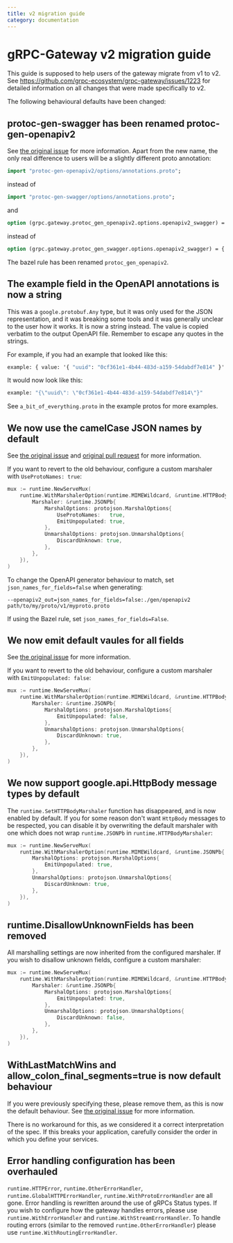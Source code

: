```yaml
---
title: v2 migration guide
category: documentation
---
```


# gRPC-Gateway v2 migration guide

This guide is supposed to help users of the gateway migrate from v1 to v2.
See https://github.com/grpc-ecosystem/grpc-gateway/issues/1223 for detailed
information on all changes that were made specifically to v2.

The following behavioural defaults have been changed:

## protoc-gen-swagger has been renamed protoc-gen-openapiv2

See
[the original issue](https://github.com/grpc-ecosystem/grpc-gateway/issues/675)
for more information. Apart from the new name, the only real
difference to users will be a slightly different proto annotation:

```protobuf
import "protoc-gen-openapiv2/options/annotations.proto";
```
instead of
```protobuf
import "protoc-gen-swagger/options/annotations.proto";
```
and
```protobuf
option (grpc.gateway.protoc_gen_openapiv2.options.openapiv2_swagger) = {
```
instead of
```protobuf
option (grpc.gateway.protoc_gen_swagger.options.openapiv2_swagger) = {
```

The bazel rule has been renamed `protoc_gen_openapiv2`.

## The example field in the OpenAPI annotations is now a string

This was a `google.protobuf.Any` type, but it was only used for the JSON
representation, and it was breaking some tools and it was generally unclear to the user
how it works. It is now a string instead. The value is copied verbatim to
the output OpenAPI file. Remember to escape any quotes in the strings.

For example, if you had an example that looked like this:

```protobuf
example: { value: '{ "uuid": "0cf361e1-4b44-483d-a159-54dabdf7e814" }' }
```

It would now look like this:

```protobuf
example: "{\"uuid\": \"0cf361e1-4b44-483d-a159-54dabdf7e814\"}"
```

See `a_bit_of_everything.proto` in the example protos for more examples.

## We now use the camelCase JSON names by default
See
[the original issue](https://github.com/grpc-ecosystem/grpc-gateway/issues/375)
and
[original pull request](https://github.com/grpc-ecosystem/grpc-gateway/pull/540)
for more information.

If you want to revert to the old behaviour, configure a custom marshaler with
`UseProtoNames: true`:
```go
mux := runtime.NewServeMux(
	runtime.WithMarshalerOption(runtime.MIMEWildcard, &runtime.HTTPBodyMarshaler{
		Marshaler: &runtime.JSONPb{
			MarshalOptions: protojson.MarshalOptions{
				UseProtoNames:   true,
				EmitUnpopulated: true,
			},
			UnmarshalOptions: protojson.UnmarshalOptions{
				DiscardUnknown: true,
			},
		},
	}),
)
```

To change the OpenAPI generator behaviour to match, set `json_names_for_fields=false` when generating:

```shell
--openapiv2_out=json_names_for_fields=false:./gen/openapiv2 path/to/my/proto/v1/myproto.proto
```

If using the Bazel rule, set `json_names_for_fields=False`.

## We now emit default vaules for all fields

See [the original issue](https://github.com/grpc-ecosystem/grpc-gateway/issues/233)
for more information.

If you want to revert to the old behaviour, configure a custom marshaler with
`EmitUnpopulated: false`:
```go
mux := runtime.NewServeMux(
	runtime.WithMarshalerOption(runtime.MIMEWildcard, &runtime.HTTPBodyMarshaler{
		Marshaler: &runtime.JSONPb{
			MarshalOptions: protojson.MarshalOptions{
				EmitUnpopulated: false,
			},
			UnmarshalOptions: protojson.UnmarshalOptions{
				DiscardUnknown: true,
			},
		},
	}),
)
```

## We now support google.api.HttpBody message types by default

The `runtime.SetHTTPBodyMarshaler` function has disappeared, and is now
enabled by default. If you for some reason don't want `HttpBody` messages to be
respected, you can disable it by overwriting the default marshaler with one which
does not wrap `runtime.JSONPb` in `runtime.HTTPBodyMarshaler`:

```go
mux := runtime.NewServeMux(
	runtime.WithMarshalerOption(runtime.MIMEWildcard, &runtime.JSONPb{
		MarshalOptions: protojson.MarshalOptions{
			EmitUnpopulated: true,
		},
		UnmarshalOptions: protojson.UnmarshalOptions{
			DiscardUnknown: true,
		},
	}),
)
```

## runtime.DisallowUnknownFields has been removed

All marshalling settings are now inherited from the configured marshaler. If you wish
to disallow unknown fields, configure a custom marshaler:

```go
mux := runtime.NewServeMux(
	runtime.WithMarshalerOption(runtime.MIMEWildcard, &runtime.HTTPBodyMarshaler{
		Marshaler: &runtime.JSONPb{
			MarshalOptions: protojson.MarshalOptions{
				EmitUnpopulated: true,
			},
			UnmarshalOptions: protojson.UnmarshalOptions{
				DiscardUnknown: false,
			},
		},
	}),
)
```

## WithLastMatchWins and allow_colon_final_segments=true is now default behaviour

If you were previously specifying these, please remove them, as this is now
the default behaviour. See
[the original issue](https://github.com/grpc-ecosystem/grpc-gateway/issues/224)
for more information.

There is no workaround for this, as we considered it a correct interpretation of the spec.
If this breaks your application, carefully consider the order in which you define your
services.

## Error handling configuration has been overhauled

`runtime.HTTPError`, `runtime.OtherErrorHandler`, `runtime.GlobalHTTPErrorHandler`,
`runtime.WithProtoErrorHandler` are all gone. Error handling is rewritten around the
use of gRPCs Status types. If you wish to configure how the gateway handles errors,
please use `runtime.WithErrorHandler` and `runtime.WithStreamErrorHandler`.
To handle routing errors (similar to the removed `runtime.OtherErrorHandler`) please use 
`runtime.WithRoutingErrorHandler`.
